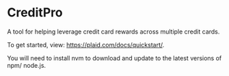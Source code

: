 # CreditPro
A tool for helping leverage credit card rewards across multiple credit cards.


To get started, view: https://plaid.com/docs/quickstart/.

You will need to install nvm to download and update to the latest versions of npm/
node.js.



